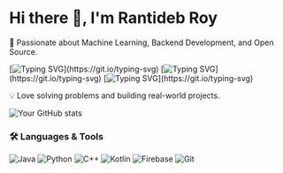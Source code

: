 # Hi there 👋, I'm Rantideb Roy

🚀 Passionate about Machine Learning, Backend Development, and Open Source.  

[![Typing SVG](https://readme-typing-svg.herokuapp.com?size=24&color=00F700&center=true&vCenter=true&lines=Studying+Computer+Science;)](https://git.io/typing-svg)
[![Typing SVG](https://readme-typing-svg.herokuapp.com?size=24&color=00F700&center=true&vCenter=true&lines=And+Engineering;)](https://git.io/typing-svg)
[![Typing SVG](https://readme-typing-svg.herokuapp.com?size=24&color=00F700&center=true&vCenter=true&lines=at+SUST;)](https://git.io/typing-svg)

💡 Love solving problems and building real-world projects.


![Your GitHub stats](https://github-readme-stats.vercel.app/api?username=rantidebRoy&show_icons=true&theme=tokyonight)

### 🛠️ Languages & Tools
![Java](https://img.shields.io/badge/Java-orange?logo=openjdk&logoColor=white)
![Python](https://img.shields.io/badge/Python-blue?logo=python&logoColor=white)
![C++](https://img.shields.io/badge/C++-00599C?logo=c%2B%2B&logoColor=white)
![Kotlin](https://img.shields.io/badge/Kotlin-purple?logo=kotlin&logoColor=white)
![Firebase](https://img.shields.io/badge/Firebase-ffca28?logo=firebase&logoColor=black)
![Git](https://img.shields.io/badge/Git-F05032?logo=git&logoColor=white)





